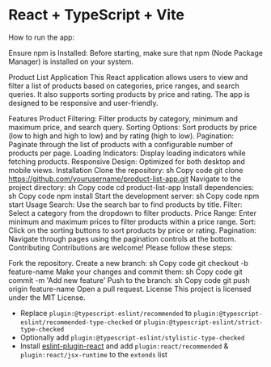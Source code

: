 # React + TypeScript + Vite
How to run the app:

Ensure npm is Installed: Before starting, make sure that npm (Node Package Manager) is installed on your system.

Product List Application
This React application allows users to view and filter a list of products based on categories, price ranges, and search queries. It also supports sorting products by price and rating. The app is designed to be responsive and user-friendly.

Features
Product Filtering: Filter products by category, minimum and maximum price, and search query.
Sorting Options: Sort products by price (low to high and high to low) and by rating (high to low).
Pagination: Paginate through the list of products with a configurable number of products per page.
Loading Indicators: Display loading indicators while fetching products.
Responsive Design: Optimized for both desktop and mobile views.
Installation
Clone the repository:
sh
Copy code
git clone https://github.com/yourusername/product-list-app.git
Navigate to the project directory:
sh
Copy code
cd product-list-app
Install dependencies:
sh
Copy code
npm install
Start the development server:
sh
Copy code
npm start
Usage
Search: Use the search bar to find products by title.
Filter: Select a category from the dropdown to filter products.
Price Range: Enter minimum and maximum prices to filter products within a price range.
Sort: Click on the sorting buttons to sort products by price or rating.
Pagination: Navigate through pages using the pagination controls at the bottom.
Contributing
Contributions are welcome! Please follow these steps:

Fork the repository.
Create a new branch:
sh
Copy code
git checkout -b feature-name
Make your changes and commit them:
sh
Copy code
git commit -m 'Add new feature'
Push to the branch:
sh
Copy code
git push origin feature-name
Open a pull request.
License
This project is licensed under the MIT License.



- Replace `plugin:@typescript-eslint/recommended` to `plugin:@typescript-eslint/recommended-type-checked` or `plugin:@typescript-eslint/strict-type-checked`
- Optionally add `plugin:@typescript-eslint/stylistic-type-checked`
- Install [eslint-plugin-react](https://github.com/jsx-eslint/eslint-plugin-react) and add `plugin:react/recommended` & `plugin:react/jsx-runtime` to the `extends` list
